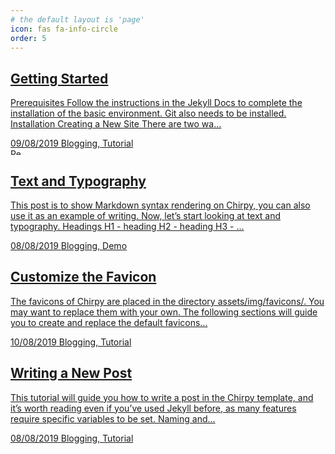 ```yaml
---
# the default layout is 'page'
icon: fas fa-info-circle
order: 5
---
```


<main aria-label="Main Content" class="col-12 col-lg-11 col-xl-9 px-md-4 pb-5">
  <div id="post-list" class="flex-grow-1 pe-xl-2">
    <article class="card-wrapper">
      <a href="/posts/getting-started/" class="card post-preview flex-md-row-reverse">
        <div class="card-body d-flex flex-column">
          <h1 class="card-title my-2 mt-md-0">Getting Started</h1>
          <div class="card-text content mt-0 mb-2">
            <p> Prerequisites Follow the instructions in the Jekyll Docs to complete the installation of the basic environment. Git also needs to be installed. Installation Creating a New Site There are two wa...</p>
          </div>
          <div class="post-meta flex-grow-1 d-flex align-items-end">
            <div class="me-auto">
              <i class="far fa-calendar fa-fw me-1"></i>
              <time>09/08/2019</time>
              <i class="far fa-folder-open fa-fw me-1"></i>
              <span class="categories"> Blogging, Tutorial </span>
            </div>
            <div class="pin ms-1">
              <i class="fas fa-thumbtack fa-fw"></i>
              <span></span>
            </div>
          </div>
        </div>
      </a>
    </article>
    <article class="card-wrapper">
      <a href="/posts/text-and-typography/" class="card post-preview flex-md-row-reverse">
        <div class="preview-img">
          <img data-src="https://chirpy-img.netlify.app/commons/devices-mockup.png" width="17" height="10" alt="Responsive rendering of Chirpy theme on multiple devices." data-lqip="true" src="https://chirpy-img.netlify.app/commons/devices-mockup.png" class=" lazyloaded" data-proofer-ignore="">
        </div>
        <div class="card-body d-flex flex-column">
          <h1 class="card-title my-2 mt-md-0">Text and Typography</h1>
          <div class="card-text content mt-0 mb-2">
            <p> This post is to show Markdown syntax rendering on Chirpy, you can also use it as an example of writing. Now, let’s start looking at text and typography. Headings H1 - heading H2 - heading H3 - ...</p>
          </div>
          <div class="post-meta flex-grow-1 d-flex align-items-end">
            <div class="me-auto">
              <i class="far fa-calendar fa-fw me-1"></i>
              <time>08/08/2019</time>
              <i class="far fa-folder-open fa-fw me-1"></i>
              <span class="categories"> Blogging, Demo </span>
            </div>
            <div class="pin ms-1">
              <i class="fas fa-thumbtack fa-fw"></i>
              <span></span>
            </div>
          </div>
        </div>
      </a>
    </article>
    <article class="card-wrapper">
      <a href="/posts/customize-the-favicon/" class="card post-preview flex-md-row-reverse">
        <div class="card-body d-flex flex-column">
          <h1 class="card-title my-2 mt-md-0">Customize the Favicon</h1>
          <div class="card-text content mt-0 mb-2">
            <p> The favicons of Chirpy are placed in the directory assets/img/favicons/. You may want to replace them with your own. The following sections will guide you to create and replace the default favicons...</p>
          </div>
          <div class="post-meta flex-grow-1 d-flex align-items-end">
            <div class="me-auto">
              <i class="far fa-calendar fa-fw me-1"></i>
              <time>10/08/2019</time>
              <i class="far fa-folder-open fa-fw me-1"></i>
              <span class="categories"> Blogging, Tutorial </span>
            </div>
          </div>
        </div>
      </a>
    </article>
    <article class="card-wrapper">
      <a href="/posts/write-a-new-post/" class="card post-preview flex-md-row-reverse">
        <div class="card-body d-flex flex-column">
          <h1 class="card-title my-2 mt-md-0">Writing a New Post</h1>
          <div class="card-text content mt-0 mb-2">
            <p> This tutorial will guide you how to write a post in the Chirpy template, and it’s worth reading even if you’ve used Jekyll before, as many features require specific variables to be set. Naming and...</p>
          </div>
          <div class="post-meta flex-grow-1 d-flex align-items-end">
            <div class="me-auto">
              <i class="far fa-calendar fa-fw me-1"></i>
              <time>08/08/2019</time>
              <i class="far fa-folder-open fa-fw me-1"></i>
              <span class="categories"> Blogging, Tutorial </span>
            </div>
          </div>
        </div>
      </a>
    </article>
  </div>
</main>